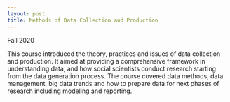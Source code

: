 ```yaml
---
layout: post
title: Methods of Data Collection and Production
---
```


Fall 2020

This course introduced the theory, practices and issues of data collection and production. It aimed at providing a comprehensive framework in understanding data, and how social scientists conduct research starting from the data generation process. The course covered data methods, data management, big data trends and how to prepare data for next phases of research including modeling and reporting.
